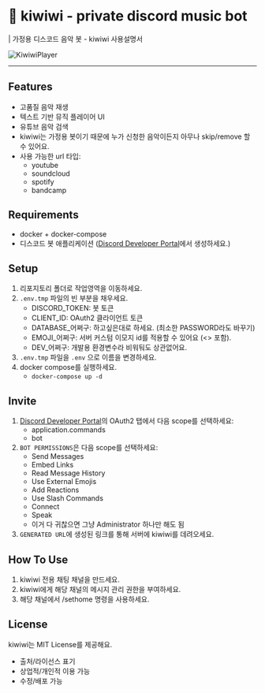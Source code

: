 # 🥝 kiwiwi - private discord music bot

| 가정용 디스코드 음악 봇 - kiwiwi 사용설명서

![KiwiwiPlayer](https://i.imgur.com/Ceb5rFx.png)

---

## Features

-   고품질 음악 재생
-   텍스트 기반 뮤직 플레이어 UI
-   유튜브 음악 검색
-   kiwiwi는 가정용 봇이기 때문에 누가 신청한 음악이든지 아무나 skip/remove 할 수 있어요.
-   사용 가능한 url 타입:
    -   youtube
    -   soundcloud
    -   spotify
    -   bandcamp

## Requirements

-   docker + docker-compose
-   디스코드 봇 애플리케이션 ([Discord Developer Portal](https://discord.com/developers/)에서 생성하세요.)

## Setup

1. 리포지토리 폴더로 작업영역을 이동하세요.
2. `.env.tmp` 파일의 빈 부분을 채우세요.
    - DISCORD_TOKEN: 봇 토큰
    - CLIENT_ID: OAuth2 클라이언트 토큰
    - DATABASE\_어쩌구: 하고싶은대로 하세요. (최소한 PASSWORD라도 바꾸기)
    - EMOJI\_어쩌구: 서버 커스텀 이모지 id를 적용할 수 있어요 (<> 포함).
    - DEV\_어쩌구: 개발용 환경변수라 비워둬도 상관없어요.
3. `.env.tmp` 파일을 `.env` 으로 이름을 변경하세요.
4. docker compose를 실행하세요.
    - `docker-compose up -d`

## Invite

1. [Discord Developer Portal](https://discord.com/developers/)의 OAuth2 탭에서 다음 scope를 선택하세요:
    - application.commands
    - bot
2. `BOT PERMISSIONS`은 다음 scope를 선택하세요:
    - Send Messages
    - Embed Links
    - Read Message History
    - Use External Emojis
    - Add Reactions
    - Use Slash Commands
    - Connect
    - Speak
    - 이거 다 귀찮으면 그냥 Administrator 하나만 해도 됨
3. `GENERATED URL`에 생성된 링크를 통해 서버에 kiwiwi를 데려오세요.

## How To Use

1. kiwiwi 전용 채팅 채널을 만드세요.
2. kiwiwi에게 해당 채널의 메시지 관리 권한을 부여하세요.
3. 해당 채널에서 /sethome 명령을 사용하세요.

## License

kiwiwi는 MIT License를 제공해요.

-   출처/라이선스 표기
-   상업적/개인적 이용 가능
-   수정/배포 가능
